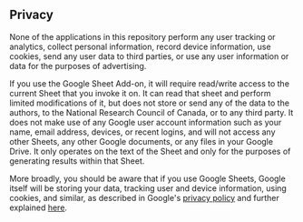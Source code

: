 Privacy
-------

None of the applications in this repository perform any user tracking or analytics, collect personal information, record device information, use cookies, send any user data to third parties, or use any user information or data for the purposes of advertising.

If you use the Google Sheet Add-on, it will require read/write access to the current Sheet that you invoke it on.  It can read that sheet and perform limited modifications of it, but does not store or send any of the data to the authors, to the National Research Council of Canada, or to any third party.  It does not make use of any Google user account information such as your name, email address, devices, or recent logins, and will not access any other Sheets, any other Google documents, or any files in your Google Drive.  It only operates on the text of the Sheet and only for the purposes of generating results within that Sheet.

More broadly, you should be aware that if you use Google Sheets, Google itself will be storing your data, tracking user and device information, using cookies, and similar, as described in Google's [privacy policy](https://policies.google.com/privacy) and further explained [here](https://support.google.com/docs/answer/10381817).  